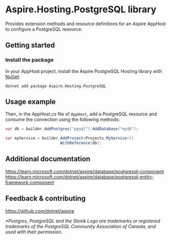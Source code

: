 # Aspire.Hosting.PostgreSQL library

Provides extension methods and resource definitions for an Aspire AppHost to configure a PostgreSQL resource.

## Getting started

### Install the package

In your AppHost project, install the Aspire PostgreSQL Hosting library with [NuGet](https://www.nuget.org):

```dotnetcli
dotnet add package Aspire.Hosting.PostgreSQL
```

## Usage example

Then, in the _AppHost.cs_ file of `AppHost`, add a PostgreSQL resource and consume the connection using the following methods:

```csharp
var db = builder.AddPostgres("pgsql").AddDatabase("mydb");

var myService = builder.AddProject<Projects.MyService>()
                       .WithReference(db);
```

## Additional documentation
https://learn.microsoft.com/dotnet/aspire/database/postgresql-component
https://learn.microsoft.com/dotnet/aspire/database/postgresql-entity-framework-component

## Feedback & contributing

https://github.com/dotnet/aspire

_*Postgres, PostgreSQL and the Slonik Logo are trademarks or registered trademarks of the PostgreSQL Community Association of Canada, and used with their permission._
